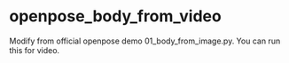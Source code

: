 # openpose_body_from_video


Modify from official openpose demo 01_body_from_image.py.
You can run this for video.
